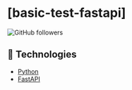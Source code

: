 # [basic-test-fastapi]

![GitHub followers](https://img.shields.io/github/followers/FernandoCelmer?label=Fernando%20Celmer&style=social)

## 🚀 Technologies

- [Python](https://www.python.org/) 
- [FastAPI](https://fastapi.tiangolo.com/)

